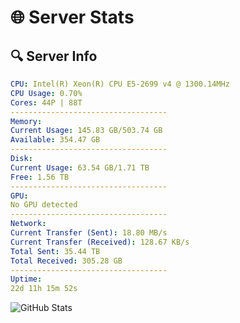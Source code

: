 # 🌐 Server Stats
## 🔍 Server Info
```yaml
CPU: Intel(R) Xeon(R) CPU E5-2699 v4 @ 1300.14MHz
CPU Usage: 0.70%
Cores: 44P | 88T
-----------------------------------
Memory:
Current Usage: 145.83 GB/503.74 GB
Available: 354.47 GB
-----------------------------------
Disk:
Current Usage: 63.54 GB/1.71 TB
Free: 1.56 TB
-----------------------------------
GPU:
No GPU detected
-----------------------------------
Network:
Current Transfer (Sent): 18.80 MB/s
Current Transfer (Received): 128.67 KB/s
Total Sent: 35.44 TB
Total Received: 305.28 GB
-----------------------------------
Uptime:
22d 11h 15m 52s
```
![GitHub Stats](https://img.shields.io/badge/Updated-2025-03-30_08:38:41-blue)